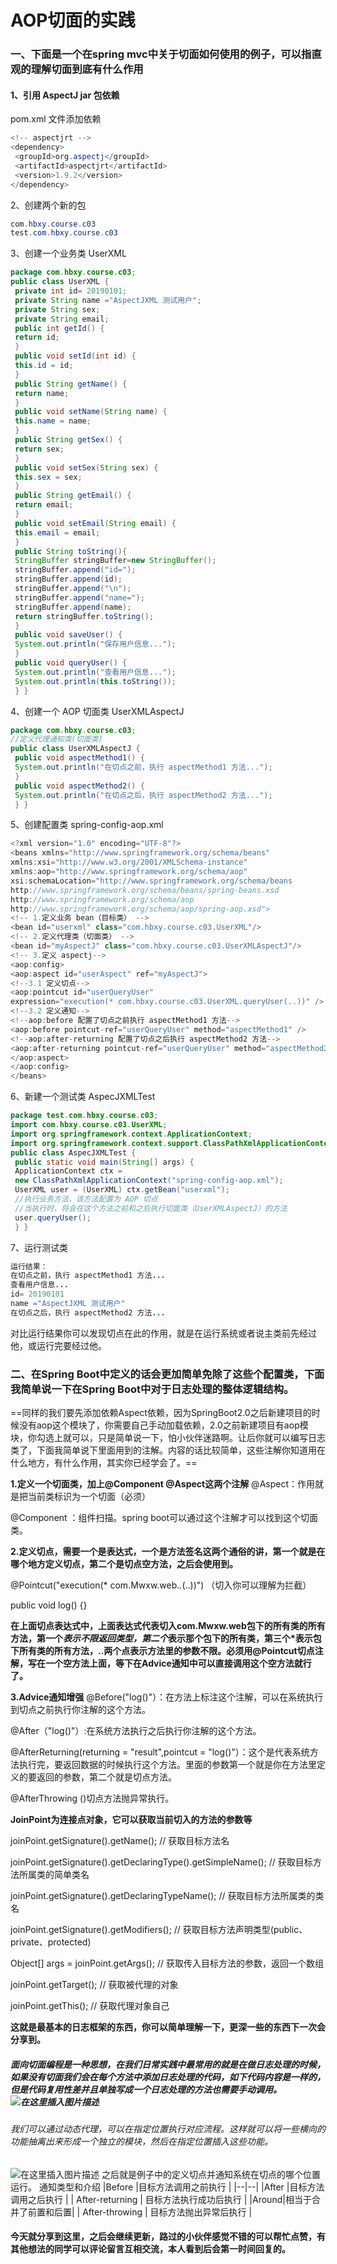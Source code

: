 ﻿#  AOP切面的实践
### 一、下面是一个在spring mvc中关于切面如何使用的例子，可以指直观的理解切面到底有什么作用

#### 1、引用 AspectJ jar 包依赖
pom.xml 文件添加依赖
```java
<!-- aspectjrt --> 
<dependency>
 <groupId>org.aspectj</groupId>
 <artifactId>aspectjrt</artifactId>
 <version>1.9.2</version>
</dependency>
```
 2、创建两个新的包
 ```java
com.hbxy.course.c03
test.com.hbxy.course.c03
```
3、创建一个业务类 UserXML
```java
package com.hbxy.course.c03;
public class UserXML {
 private int id= 20190101;
 private String name ="AspectJXML 测试用户";
 private String sex;
 private String email;
 public int getId() {
 return id;
 }
 public void setId(int id) {
 this.id = id;
 }
 public String getName() {
 return name;
 }
 public void setName(String name) {
 this.name = name;
 }
 public String getSex() {
 return sex;
 }
 public void setSex(String sex) {
 this.sex = sex;
 }
 public String getEmail() {
 return email;
 }
 public void setEmail(String email) {
 this.email = email;
 }
 public String toString(){
 StringBuffer stringBuffer=new StringBuffer();
 stringBuffer.append("id=");
 stringBuffer.append(id);
 stringBuffer.append("\n");
 stringBuffer.append("name=");
 stringBuffer.append(name);
 return stringBuffer.toString();
 }
 public void saveUser() {
 System.out.println("保存用户信息...");
 }
 public void queryUser() {
 System.out.println("查看用户信息...");
 System.out.println(this.toString());
 } }
 ```
4、创建一个 AOP 切面类 UserXMLAspectJ
```java
package com.hbxy.course.c03;
//定义代理通知类(切面类)
public class UserXMLAspectJ {
 public void aspectMethod1() {
 System.out.println("在切点之前，执行 aspectMethod1 方法...");
 }
 public void aspectMethod2() {
 System.out.println("在切点之后，执行 aspectMethod2 方法...");
 } }
 ```
 5、创建配置类 spring-config-aop.xml
 ```java
<?xml version="1.0" encoding="UTF-8"?>
<beans xmlns="http://www.springframework.org/schema/beans" 
 xmlns:xsi="http://www.w3.org/2001/XMLSchema-instance" 
 xmlns:aop="http://www.springframework.org/schema/aop" 
 xsi:schemaLocation="http://www.springframework.org/schema/beans 
 http://www.springframework.org/schema/beans/spring-beans.xsd 
 http://www.springframework.org/schema/aop 
 http://www.springframework.org/schema/aop/spring-aop.xsd">
 <!-- 1.定义业务 bean（目标类） -->
 <bean id="userxml" class="com.hbxy.course.c03.UserXML"/>
 <!-- 2.定义代理类（切面类） -->
 <bean id="myAspectJ" class="com.hbxy.course.c03.UserXMLAspectJ"/>
 <!-- 3.定义 aspectj-->
 <aop:config>
 <aop:aspect id="userAspect" ref="myAspectJ">
 <!--3.1 定义切点-->
 <aop:pointcut id="userQueryUser" 
 expression="execution(* com.hbxy.course.c03.UserXML.queryUser(..))" />
 <!--3.2 定义通知-->
 <!--aop:before 配置了切点之前执行 aspectMethod1 方法-->
 <aop:before pointcut-ref="userQueryUser" method="aspectMethod1" />
 <!--aop:after-returning 配置了切点之后执行 aspectMethod2 方法-->
 <aop:after-returning pointcut-ref="userQueryUser" method="aspectMethod2"/>
 </aop:aspect>
 </aop:config>
</beans>
```

6、新建一个测试类 AspecJXMLTest
```java
package test.com.hbxy.course.c03;
import com.hbxy.course.c03.UserXML;
import org.springframework.context.ApplicationContext;
import org.springframework.context.support.ClassPathXmlApplicationContext;
public class AspecJXMLTest {
 public static void main(String[] args) {
 ApplicationContext ctx =
 new ClassPathXmlApplicationContext("spring-config-aop.xml");
 UserXML user = (UserXML) ctx.getBean("userxml");
 //执行业务方法，该方法配置为 AOP 切点
 //当执行时，将会在这个方法之前和之后执行切面类（UserXMLAspectJ）的方法
 user.queryUser();
 } }
 ```

 7、运行测试类
 ```java
运行结果：
在切点之前，执行 aspectMethod1 方法...
查看用户信息...
id= 20190101
name ="AspectJXML 测试用户"
在切点之后，执行 aspectMethod2 方法...
```
对比运行结果你可以发现切点在此的作用，就是在运行系统或者说主类前先经过他，或运行完要经过他。
### 二、在Spring Boot中定义的话会更加简单免除了这些个配置类，下面我简单说一下在Spring Boot中对于日志处理的整体逻辑结构。
==同样的我们要先添加依赖Aspect依赖，因为SpringBoot2.0之后新建项目的时候没有aop这个模块了，你需要自己手动加载依赖，2.0之前新建项目有aop模块，你勾选上就可以，只是简单说一下，怕小伙伴迷路啊。让后你就可以编写日志类了，下面我简单说下里面用到的注解。内容的话比较简单，这些注解你知道用在什么地方，有什么作用，其实你已经学会了。==

**1.定义一个切面类，加上@Component @Aspect这两个注解**
@Aspect：作用就是把当前类标识为一个切面（必须）

@Component ：组件扫描。spring boot可以通过这个注解才可以找到这个切面类。

**2.定义切点，需要一个是表达式，一个是方法签名这两个通俗的讲，第一个就是在哪个地方定义切点，第二个是切点空方法，之后会使用到。**

@Pointcut("execution(* com.Mwxw.web.*.*(..))") （切入你可以理解为拦截）

public void log() {}

**在上面切点表达式中，上面表达式代表切入com.Mwxw.web包下的所有类的所有方法，第一个*表示不限返回类型，第二个*表示那个包下的所有类，第三个*表示包下所有类的所有方法，..两个点表示方法里的参数不限。必须用@Pointcut切点注解，写在一个空方法上面，等下在Advice通知中可以直接调用这个空方法就行了。**

**3.Advice通知增强**
@Before("log()"）：在方法上标注这个注解，可以在系统执行到切点之前执行你注解的这个方法。

@After（"log()"）:在系统方法执行之后执行你注解的这个方法。

@AfterReturning(returning = "result",pointcut = "log()"）：这个是代表系统方法执行完，要返回数据的时候执行这个方法。里面的参数第一个就是你在方法里定义的要返回的参数，第二个就是切点方法。

@AfterThrowing ()切点方法抛异常执行。

**JoinPoint为连接点对象，它可以获取当前切入的方法的参数等**

joinPoint.getSignature().getName(); // 获取目标方法名

joinPoint.getSignature().getDeclaringType().getSimpleName(); // 获取目标方法所属类的简单类名

joinPoint.getSignature().getDeclaringTypeName(); // 获取目标方法所属类的类名

joinPoint.getSignature().getModifiers(); // 获取目标方法声明类型(public、private、protected)

Object[] args = joinPoint.getArgs(); // 获取传入目标方法的参数，返回一个数组

joinPoint.getTarget(); // 获取被代理的对象

joinPoint.getThis(); // 获取代理对象自己

**这就是最基本的日志框架的东西，你可以简单理解一下，更深一些的东西下一次会分享到。**

##### 面向切面编程是一种思想，在我们日常实践中最常用的就是在做日志处理的时候，如果没有切面我们会在每个方法中添加日志处理的代码，如下代码内容是一样的，但是代码复用性差并且单独写成一个日志处理的方法也需要手动调用。![在这里插入图片描述](https://img-blog.csdnimg.cn/20200321134951130.png?x-oss-process=image/watermark,type_ZmFuZ3poZW5naGVpdGk,shadow_10,text_aHR0cHM6Ly9ibG9nLmNzZG4ubmV0L3dlaXhpbl80NDE2MjAwMA==,size_16,color_FFFFFF,t_70#pic_center)
###### 我们可以通过动态代理，可以在指定位置执行对应流程。这样就可以将一些横向的功能抽离出来形成一个独立的模块，然后在指定位置插入这些功能。
![在这里插入图片描述](https://img-blog.csdnimg.cn/20200321135500895.png?x-oss-process=image/watermark,type_ZmFuZ3poZW5naGVpdGk,shadow_10,text_aHR0cHM6Ly9ibG9nLmNzZG4ubmV0L3dlaXhpbl80NDE2MjAwMA==,size_16,color_FFFFFF,t_70#pic_center)
之后就是例子中的定义切点并通知系统在切点的哪个位置运行。
通知类型和介绍
|Before  |目标方法调用之前执行  |
|--|--|
|After  |目标方法调用之后执行  |
| After-returning |	目标方法执行成功后执行  |
|Around|相当于合并了前置和后置|
| After-throwing | 目标方法抛出异常后执行 |
#### 今天就分享到这里，之后会继续更新，路过的小伙伴感觉不错的可以帮忙点赞，有其他想法的同学可以评论留言互相交流，本人看到后会第一时间回复的。
